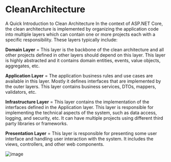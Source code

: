 # CleanArchitecture
A Quick Introduction to Clean Architecture
In the context of ASP.NET Core, the clean architecture is implemented by organizing the application code into multiple layers which can contain one or more projects each with a specific responsibility. These layers typically include:

**Domain Layer** = This layer is the backbone of the clean architecture and all other projects defined in other layers should depend on this layer. This layer is highly abstracted and it contains domain entities, events, value objects, aggregates, etc.   

**Application Layer** = The application business rules and use cases are available in this layer. Mostly it defines interfaces that are implemented by the outer layers. This layer contains business services, DTOs, mappers, validators, etc.

**Infrastructure Layer** = This layer contains the implementation of the interfaces defined in the Application layer. This layer is responsible for implementing the technical aspects of the system, such as data access, logging, and security, etc. It can have multiple projects using different third party libraries or frameworks.

**Presentation Layer** = This layer is responsible for presenting some user interface and handling user interaction with the system. It includes the views, controllers, and other web components.

![image](https://github.com/VietLD0519/CleanArchitecture/assets/134918488/0d325ec7-7e2b-4f82-9547-45253c60e4dd)
